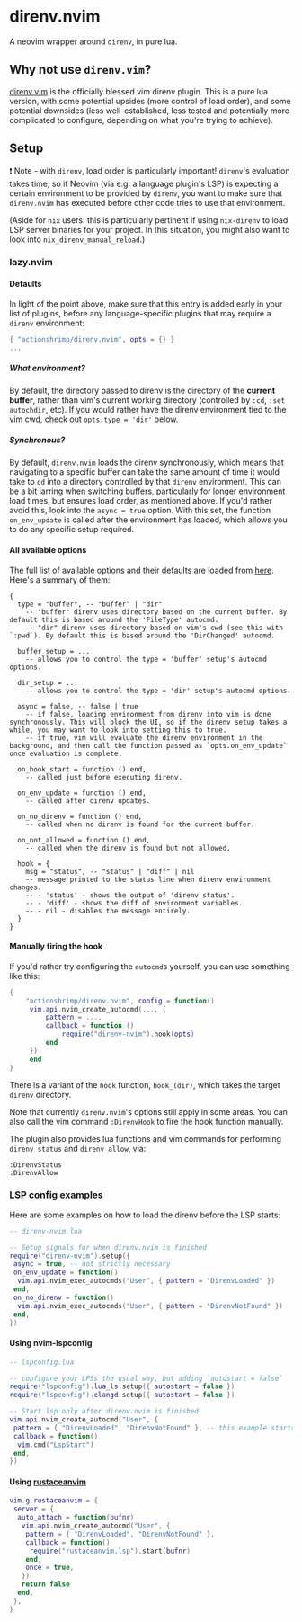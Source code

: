 # direnv.nvim

A neovim wrapper around `direnv`, in pure lua.

## Why not use `direnv.vim`?

[direnv.vim](https://github.com/direnv/direnv.vim) is the officially blessed vim direnv plugin. This is a pure lua version, with some potential upsides (more control of load order), and some potential downsides (less well-established, less tested and potentially more complicated to configure, depending on what you're trying to achieve).

## Setup

:exclamation: Note - with `direnv`, load order is particularly important! `direnv`'s evaluation takes time, so if Neovim (via e.g. a language plugin's LSP) is expecting a certain environment to be provided by `direnv`, you want to make sure that `direnv.nvim` has executed before other code tries to use that environment.

(Aside for `nix` users: this is particularly pertinent if using `nix-direnv` to load LSP server binaries for your project. In this situation, you might also want to look into `nix_direnv_manual_reload`.)

### lazy.nvim

#### Defaults

In light of the point above, make sure that this entry is added early in your list of plugins, before any language-specific plugins that may require a `direnv` environment:

```lua
{ "actionshrimp/direnv.nvim", opts = {} }
...
```

##### What environment?

By default, the directory passed to direnv is the directory of the __current buffer__, rather than vim's current working directory (controlled by `:cd`, `:set autochdir`, etc). If you would rather have the direnv environment tied to the vim cwd, check out `opts.type = 'dir'` below.

##### Synchronous?

By default, `direnv.nvim` loads the direnv synchronously, which means that navigating to a specific buffer can take the same amount of time it would take to `cd` into a directory controlled by that `direnv` environment. This can be a bit jarring when switching buffers, particularly for longer environment load times, but ensures load order, as mentioned above. If you'd rather avoid this, look into the `async = true` option. With this set, the function `on_env_update` is called after the environment has loaded, which allows you to do any specific setup required.

#### All available options

The full list of available options and their defaults are loaded from [here](./lua/direnv-nvim/opts.lua). Here's a summary of them:

```
{
  type = "buffer", -- "buffer" | "dir"
    -- "buffer" direnv uses directory based on the current buffer. By default this is based around the 'FileType' autocmd.
    -- "dir" direnv uses directory based on vim's cwd (see this with `:pwd`). By default this is based around the 'DirChanged' autocmd.

  buffer_setup = ...
    -- allows you to control the type = 'buffer' setup's autocmd options.

  dir_setup = ...
    -- allows you to control the type = 'dir' setup's autocmd options.

  async = false, -- false | true
    -- if false, loading environment from direnv into vim is done synchronously. This will block the UI, so if the direnv setup takes a while, you may want to look into setting this to true.
    -- if true, vim will evaluate the direnv environment in the background, and then call the function passed as `opts.on_env_update` once evaluation is complete.

  on_hook_start = function () end,
    -- called just before executing direnv.

  on_env_update = function () end,
    -- called after direnv updates.

  on_no_direnv = function () end,
    -- called when no direnv is found for the current buffer.

  on_not_allowed = function () end,
    -- called when the direnv is found but not allowed.

  hook = {
    msg = "status", -- "status" | "diff" | nil
    -- message printed to the status line when direnv environment changes.
    -- - 'status' - shows the output of 'direnv status'.
    -- - 'diff' - shows the diff of environment variables.
    -- - nil - disables the message entirely.
  }
}
```

#### Manually firing the hook

If you'd rather try configuring the `autocmd`s yourself, you can use something like this:

```lua
{
    "actionshrimp/direnv.nvim", config = function() 
     vim.api.nvim_create_autocmd(..., {
         pattern = ...,
         callback = function ()
             require("direnv-nvim").hook(opts)
         end
     })
     end
}
```

There is a variant of the `hook` function, `hook_(dir)`, which takes the target `direnv` directory.

Note that currently `direnv.nvim`'s options still apply in some areas. You can also call the vim command `:DirenvHook` to fire the hook function manually.

The plugin also provides lua functions and vim commands for performing `direnv status` and `direnv allow`, via:

```
:DirenvStatus
:DirenvAllow
```

### LSP config examples

Here are some examples on how to load the direnv before the LSP starts:

``` lua
-- direnv-nvim.lua

-- Setup signals for when direnv.nvim is finished
require("direnv-nvim").setup({
 async = true, -- not strictly necessary
 on_env_update = function()
  vim.api.nvim_exec_autocmds("User", { pattern = "DirenvLoaded" })
 end,
 on_no_direnv = function()
  vim.api.nvim_exec_autocmds("User", { pattern = "DirenvNotFound" })
 end,
})
```

#### Using nvim-lspconfig

``` lua
-- lspconfig.lua

-- configure your LPSs the usual way, but adding `autostart = false`
require("lspconfig").lua_ls.setup({ autostart = false })
require("lspconfig").clangd.setup({ autostart = false })

-- Start lsp only after direnv.nvim is finished
vim.api.nvim_create_autocmd("User", {
 pattern = { "DirenvLoaded", "DirenvNotFound" }, -- this example starts the lsp when the direnv was loaded or when there is no .envrc found
 callback = function()
  vim.cmd("LspStart")
 end,
})
```

#### Using [rustaceanvim](https://github.com/mrcjkb/rustaceanvim)

``` lua
vim.g.rustaceanvim = {
 server = {
  auto_attach = function(bufnr)
   vim.api.nvim_create_autocmd("User", {
    pattern = { "DirenvLoaded", "DirenvNotFound" },
    callback = function()
     require("rustaceanvim.lsp").start(bufnr)
    end,
    once = true,
   })
   return false
  end,
 },
}
```
